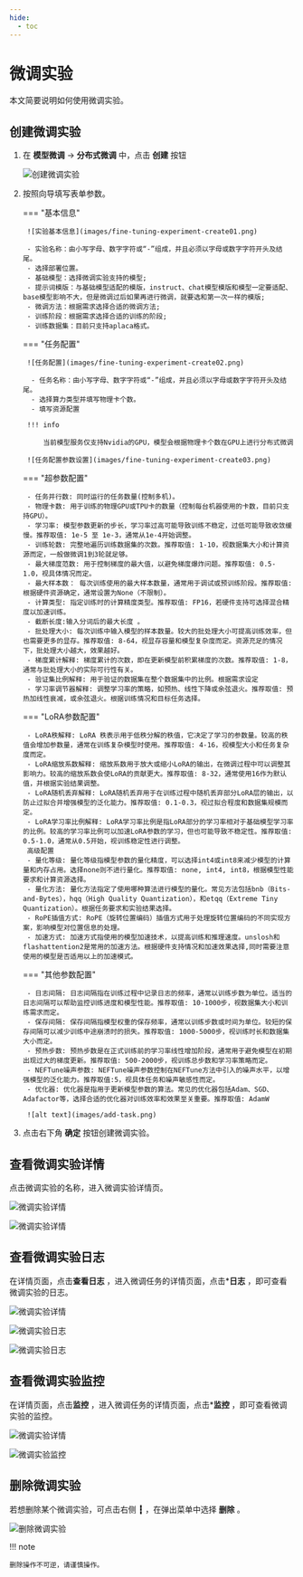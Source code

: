 ```yaml
---
hide:
  - toc
---
```


# 微调实验

本文简要说明如何使用微调实验。

## 创建微调实验

1. 在 **模型微调** -> **分布式微调** 中，点击 **创建** 按钮

    ![创建微调实验](images/fine-tuning-experiment-create.png)

2. 按照向导填写表单参数。

    === "基本信息"

        ![实验基本信息](images/fine-tuning-experiment-create01.png)
    
        - 实验名称：由小写字母、数字字符或“-”组成，并且必须以字母或数字字符开头及结尾。
        - 选择部署位置。
        - 基础模型：选择微调实验支持的模型;
        - 提示词模版：与基础模型适配的模版，instruct、chat模型模版和模型一定要适配、base模型影响不大，但是微调过后如果再进行微调，就要选和第一次一样的模版;
        - 微调方法：根据需求选择合适的微调方法;
        - 训练阶段：根据需求选择合适的训练的阶段;
        - 训练数据集：目前只支持aplaca格式。
    
    === "任务配置"
    
        ![任务配置](images/fine-tuning-experiment-create02.png)
    
         - 任务名称：由小写字母、数字字符或“-”组成，并且必须以字母或数字字符开头及结尾。
         - 选择算力类型并填写物理卡个数。
         - 填写资源配置
        
        !!! info
       
            当前模型服务仅支持Nvidia的GPU，模型会根据物理卡个数在GPU上进行分布式微调
        
        ![任务配置参数设置](images/fine-tuning-experiment-create03.png)
    
    === "超参数配置"

        - 任务并行数: 同时运行的任务数量(控制多机)。
        - 物理卡数: 用于训练的物理GPU或TPU卡的数量（控制每台机器使用的卡数，目前只支持GPU）。
        - 学习率: 模型参数更新的步长，学习率过高可能导致训练不稳定，过低可能导致收敛缓慢。推荐取值: 1e-5 至 1e-3，通常从1e-4开始调整。
        - 训练轮数: 完整地遍历训练数据集的次数。推荐取值: 1-10，视数据集大小和计算资源而定，一般做微调1到3轮就足够。
        - 最大梯度范数: 用于控制梯度的最大值，以避免梯度爆炸问题。推荐取值: 0.5-1.0，视具体情况而定。
        - 最大样本数： 每次训练使用的最大样本数量，通常用于调试或预训练阶段。推荐取值: 根据硬件资源确定，通常设置为None（不限制）。
        - 计算类型: 指定训练时的计算精度类型。推荐取值: FP16，若硬件支持可选择混合精度以加速训练。
        - 截断长度:输入分词后的最大长度 。
        - 批处理大小: 每次训练中输入模型的样本数量。较大的批处理大小可提高训练效率，但也需要更多的显存。推荐取值: 8-64，视显存容量和模型复杂度而定。资源充足的情况下，批处理大小越大，效果越好。
        - 梯度累计解释: 梯度累计的次数，即在更新模型前积累梯度的次数。推荐取值: 1-8，通常与批处理大小的实际可行性有关。
        - 验证集比例解释: 用于验证的数据集在整个数据集中的比例。根据需求设定
        - 学习率调节器解释: 调整学习率的策略，如预热、线性下降或余弦退火。推荐取值: 预热加线性衰减，或余弦退火。根据训练情况和目标任务选择。
    
    === "LoRA参数配置"

        - LoRA秩解释: LoRA 秩表示用于低秩分解的秩值，它决定了学习的参数量。较高的秩值会增加参数量，通常在训练复杂模型时使用。推荐取值: 4-16，视模型大小和任务复杂度而定。
        - LoRA缩放系数解释: 缩放系数用于放大或缩小LoRA的输出，在微调过程中可以调整其影响力。较高的缩放系数会使LoRA的贡献更大。推荐取值: 8-32，通常使用16作为默认值，并根据实验结果调整。
        - LoRA随机丢弃解释: LoRA随机丢弃用于在训练过程中随机丢弃部分LoRA层的输出，以防止过拟合并增强模型的泛化能力。推荐取值: 0.1-0.3，视过拟合程度和数据集规模而定。
        - LoRA学习率比例解释: LoRA学习率比例是指LoRA部分的学习率相对于基础模型学习率的比例。较高的学习率比例可以加速LoRA参数的学习，但也可能导致不稳定性。推荐取值: 0.5-1.0，通常从0.5开始，视训练稳定性进行调整。
        高级配置
        - 量化等级: 量化等级指模型参数的量化精度，可以选择int4或int8来减少模型的计算量和内存占用。选择none则不进行量化。推荐取值: none, int4, int8，根据模型性能要求和计算资源选择。
        - 量化方法: 量化方法指定了使用哪种算法进行模型的量化。常见方法包括bnb（Bits-and-Bytes），hqq（High Quality Quantization），和etqq（Extreme Tiny Quantization）。根据任务要求和实验结果选择。
        - RoPE插值方式: RoPE（旋转位置编码）插值方式用于处理旋转位置编码的不同实现方案，影响模型对位置信息的处理。
        - 加速方式: 加速方式指使用的模型加速技术，以提高训练和推理速度。unslosh和flashattention2是常用的加速方法。根据硬件支持情况和加速效果选择,同时需要注意使用的模型是否适用以上的加速模式。
    
    === "其他参数配置"
    
        - 日志间隔: 日志间隔指在训练过程中记录日志的频率，通常以训练步数为单位。适当的日志间隔可以帮助监控训练进度和模型性能。推荐取值: 10-1000步，视数据集大小和训练需求而定。
        - 保存间隔: 保存间隔指模型权重的保存频率，通常以训练步数或时间为单位。较短的保存间隔可以减少训练中途崩溃时的损失。推荐取值: 1000-5000步，视训练时长和数据集大小而定。
        - 预热步数: 预热步数是在正式训练前的学习率线性增加阶段，通常用于避免模型在初期出现过大的梯度更新。推荐取值: 500-2000步，视训练总步数和学习率策略而定。
        - NEFTune噪声参数: NEFTune噪声参数控制在NEFTune方法中引入的噪声水平，以增强模型的泛化能力。推荐取值:5，视具体任务和噪声敏感性而定。
        - 优化器: 优化器是指用于更新模型参数的算法。常见的优化器包括Adam、SGD、Adafactor等，选择合适的优化器对训练效率和效果至关重要。推荐取值: AdamW
        
        ![alt text](images/add-task.png)

4. 点击右下角 **确定** 按钮创建微调实验。

## 查看微调实验详情

点击微调实验的名称，进入微调实验详情页。

![微调实验详情](images/fine-tuning-experiment-info01.png)

![微调实验详情](images/fine-tuning-experiment-info02.png)

## 查看微调实验日志

在详情页面，点击**查看日志** ，进入微调任务的详情页面，点击***日志** ，即可查看微调实验的日志。

![微调实验详情](images/fine-tuning-experiment-info02.png)

![微调实验日志](images/fine-tuning-experiment-log01.png)

![微调实验日志](images/fine-tuning-experiment-log02.png)

## 查看微调实验监控

在详情页面，点击**监控** ，进入微调任务的详情页面，点击***监控** ，即可查看微调实验的监控。

![微调实验详情](images/fine-tuning-experiment-info02.png)

![微调实验监控](images/fine-tuning-experiment-monitor.png)

## 删除微调实验

若想删除某个微调实验，可点击右侧 **┇** ，在弹出菜单中选择 **删除** 。

![删除微调实验](images/fine-tuning-experiment-delete.png)

!!! note

    删除操作不可逆，请谨慎操作。
